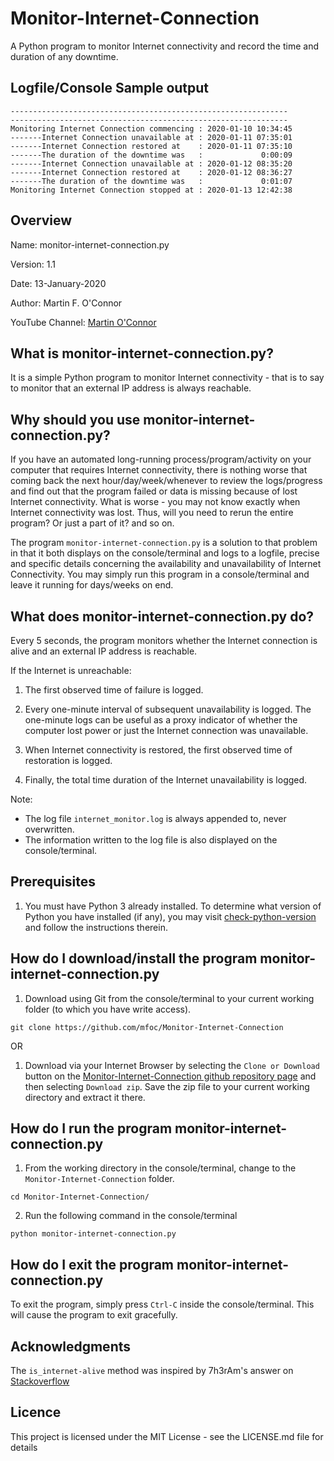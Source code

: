 # Monitor-Internet-Connection
A Python program to monitor Internet connectivity and record the time and duration of any downtime.


Logfile/Console Sample output
-----------------------------

```
--------------------------------------------------------------
--------------------------------------------------------------
Monitoring Internet Connection commencing : 2020-01-10 10:34:45
-------Internet Connection unavailable at : 2020-01-11 07:35:01
-------Internet Connection restored at    : 2020-01-11 07:35:10
-------The duration of the downtime was   :             0:00:09
-------Internet Connection unavailable at : 2020-01-12 08:35:20
-------Internet Connection restored at    : 2020-01-12 08:36:27
-------The duration of the downtime was   :             0:01:07
Monitoring Internet Connection stopped at : 2020-01-13 12:42:38
```

Overview
--------
Name: 		monitor-internet-connection.py

Version: 	1.1

Date: 		13-January-2020

Author: 	Martin F. O'Connor

YouTube Channel:  [Martin O'Connor](https://www.youtube.com/channel/UCSmYfqnVlhB418ugEZxudQw)


What is monitor-internet-connection.py?
---------------------------------------
It is a simple Python program to monitor Internet connectivity - that is to say to monitor that an external IP address is always reachable.


Why should you use monitor-internet-connection.py?
-------------------------------------------------
If you have an automated long-running process/program/activity on your computer that requires Internet connectivity, there is nothing worse that coming back the next hour/day/week/whenever to review the logs/progress and find out that the program failed or data is missing because of lost Internet connectivity.  What is worse - you may not know exactly when Internet connectivity was lost.  Thus, will you need to rerun the entire program? Or just a part of it? and so on.

The program `monitor-internet-connection.py` is a solution to that problem in that it both displays on the console/terminal and logs to a logfile, precise and specific details concerning the availability and unavailability of Internet Connectivity.  You may simply run this program in a console/terminal and leave it running for days/weeks on end.


What does monitor-internet-connection.py do?
--------------------------------------------
Every 5 seconds, the program monitors whether the Internet connection is alive and an external IP address is reachable.

If the Internet is unreachable:

1) The first observed time of failure is logged. 

2) Every one-minute interval of subsequent unavailability is logged. The one-minute logs can be useful as a proxy indicator of whether the computer lost power or just the Internet connection was unavailable.

3) When Internet connectivity is restored, the first observed time of restoration is logged. 
    
4) Finally, the total time duration of the Internet unavailability is logged.

Note:

-  The log file `internet_monitor.log` is always appended to, never overwritten.  
-  The information written to the log file is also displayed on the console/terminal.

Prerequisites
-------------
1) You must have Python 3 already installed.  To determine what version of Python you have installed (if any), you may visit [check-python-version](https://phoenixnap.com/kb/check-python-version) and follow the instructions therein.


How do I download/install the program monitor-internet-connection.py
-------------------------------------------------------------------

1)  Download using Git from the console/terminal to your current working folder (to which you have write access).
```console
git clone https://github.com/mfoc/Monitor-Internet-Connection
```

OR

1) Download via your Internet Browser by selecting the `Clone or Download` button on the [Monitor-Internet-Connection github repository page](https://github.com/mfoc/Monitor-Internet-Connection) and then selecting `Download zip`.  Save the zip file to your current working directory and extract it there.


How do I run the program monitor-internet-connection.py
-------------------------------------------------------

1)  From the working directory in the console/terminal, change to the `Monitor-Internet-Connection` folder.
```console
cd Monitor-Internet-Connection/
```

2) Run the following command in the console/terminal
```console
python monitor-internet-connection.py
```

How do I exit the program monitor-internet-connection.py
-------------------------------------------------------
To exit the program, simply press `Ctrl-C` inside the console/terminal.  This will cause the program to exit gracefully.


Acknowledgments
---------------
The `is_internet-alive` method was inspired by 7h3rAm's answer on [Stackoverflow](https://stackoverflow.com/questions/3764291/checking-network-connection)


Licence
---------------
This project is licensed under the MIT License - see the LICENSE.md file for details
